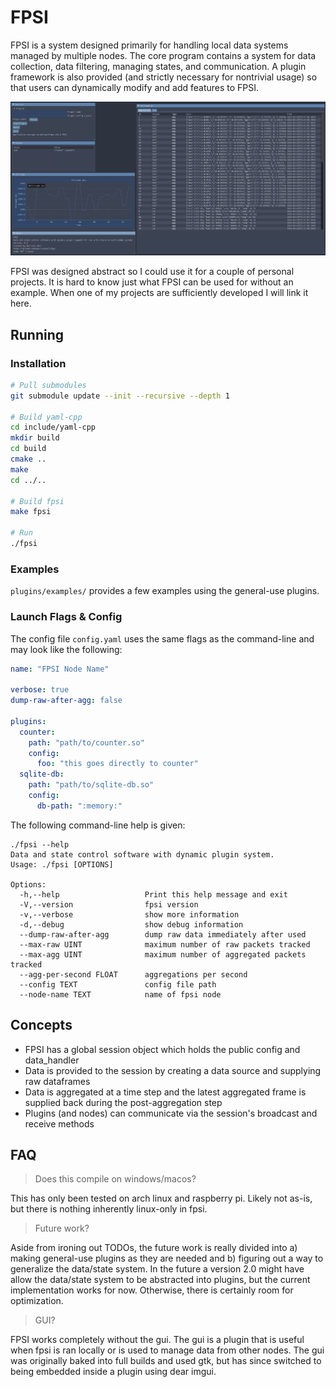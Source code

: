 # FPSI
FPSI is a system designed primarily for handling local data systems managed by
multiple nodes. The core program contains a system for data collection, data
filtering, managing states, and communication. A plugin framework is also
provided (and strictly necessary for nontrivial usage) so that users can
dynamically modify and add features to FPSI.

![gui usage example](docs/media/srock_example.png)

FPSI was designed abstract so I could use it for a couple of personal projects.
It is hard to know just what FPSI can be used for without an example. When one
of my projects are sufficiently developed I will link it here.

## Running
### Installation
```bash
# Pull submodules
git submodule update --init --recursive --depth 1

# Build yaml-cpp
cd include/yaml-cpp
mkdir build
cd build
cmake ..
make
cd ../..

# Build fpsi
make fpsi

# Run
./fpsi
```

### Examples
`plugins/examples/` provides a few examples using the general-use plugins.

### Launch Flags & Config
The config file `config.yaml` uses the same flags as the command-line and 
may look like the following:
```yaml
name: "FPSI Node Name"

verbose: true
dump-raw-after-agg: false

plugins:
  counter:
    path: "path/to/counter.so"
    config:
      foo: "this goes directly to counter"
  sqlite-db:
    path: "path/to/sqlite-db.so"
    config:
      db-path: ":memory:"
```

The following command-line help is given:
```
./fpsi --help
Data and state control software with dynamic plugin system.
Usage: ./fpsi [OPTIONS]

Options:
  -h,--help                   Print this help message and exit
  -V,--version                fpsi version
  -v,--verbose                show more information
  -d,--debug                  show debug information
  --dump-raw-after-agg        dump raw data immediately after used
  --max-raw UINT              maximum number of raw packets tracked
  --max-agg UINT              maximum number of aggregated packets tracked
  --agg-per-second FLOAT      aggregations per second
  --config TEXT               config file path
  --node-name TEXT            name of fpsi node
```

## Concepts
- FPSI has a global session object which holds the public config and data_handler
- Data is provided to the session by creating a data source and supplying raw dataframes
- Data is aggregated at a time step and the latest aggregated frame is supplied back
  during the post-aggregation step
- Plugins (and nodes) can communicate via the session's broadcast and receive methods

## FAQ
> Does this compile on windows/macos?

This has only been tested on arch linux and raspberry pi. Likely not as-is, but 
there is nothing inherently linux-only in fpsi.

> Future work?

Aside from ironing out TODOs, the future work is really divided into a) making 
general-use plugins as they are needed and b) figuring out a way to generalize the
data/state system. In the future a version 2.0 might have allow the data/state 
system to be abstracted into plugins, but the current implementation works for now.
Otherwise, there is certainly room for optimization.

> GUI?

FPSI works completely without the gui. The gui is a plugin that is useful when
fpsi is ran locally or is used to manage data from other nodes. The gui was
originally baked into full builds and used gtk, but has since switched to being
embedded inside a plugin using dear imgui.
